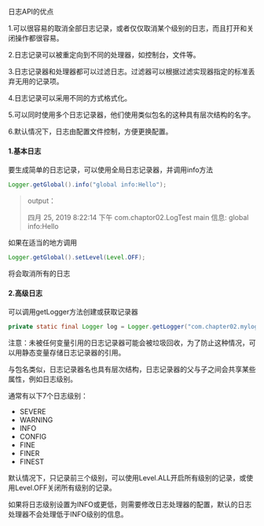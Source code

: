 日志API的优点

1.可以很容易的取消全部日志记录，或者仅仅取消某个级别的日志，而且打开和关闭操作都很容易。

2.日志记录可以被重定向到不同的处理器，如控制台，文件等。

3.日志记录器和处理器都可以过滤日志。过滤器可以根据过滤实现器指定的标准丢弃无用的记录项。

4.日志记录可以采用不同的方式格式化。

5.可以同时使用多个日志记录器，他们使用类似包名的这种具有层次结构的名字。

6.默认情况下，日志由配置文件控制，方便更换配置。

#### 1.基本日志

要生成简单的日志记录，可以使用全局日志记录器，并调用info方法

```java
Logger.getGlobal().info("global info:Hello");
```

> output：
>
> 四月 25, 2019 8:22:14 下午 com.chaptor02.LogTest main
> 信息: global info:Hello

如果在适当的地方调用

```java
Logger.getGlobal().setLevel(Level.OFF);
```

将会取消所有的日志

#### 2.高级日志

可以调用getLogger方法创建或获取记录器

```java
private static final Logger log = Logger.getLogger("com.chapter02.mylog");
```

注意：未被任何变量引用的日志记录器可能会被垃圾回收，为了防止这种情况，可以用静态变量存储日志记录器的引用。

与包名类似，日志记录器名也具有层次结构，日志记录器的父与子之间会共享某些属性，例如日志级别。

通常有以下7个日志级别：

- SEVERE
- WARNING
- INFO
- CONFIG
- FINE
- FINER
- FINEST

默认情况下，只记录前三个级别，可以使用Level.ALL开启所有级别的记录，或使用Level.OFF关闭所有级别的记录。

如果将日志级别设置为INFO或更低，则需要修改日志处理器的配置，默认的日志处理器不会处理低于INFO级别的信息。